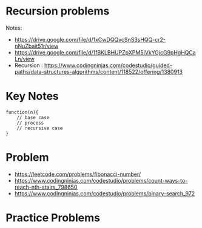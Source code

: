 # Recursion problems

Notes:

- https://drive.google.com/file/d/1xCwDQQvcSnS3sHQQ-cr2-nNuZbait51r/view
- https://drive.google.com/file/d/1fBKLBHUPZpXPM5IVkYGjcG9pHgHQCaLn/view
- Recursion : https://www.codingninjas.com/codestudio/guided-paths/data-structures-algorithms/content/118522/offering/1380913

# Key Notes

```
function(n){
    // base case
    // process
    // recursive case
}
```

# Problem

- https://leetcode.com/problems/fibonacci-number/
- https://www.codingninjas.com/codestudio/problems/count-ways-to-reach-nth-stairs_798650
- https://www.codingninjas.com/codestudio/problems/binary-search_972

# Practice Problems
